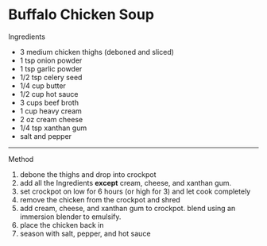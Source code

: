 # Buffalo Chicken Soup

Ingredients

-   3 medium chicken thighs (deboned and sliced)
-   1 tsp onion powder
-   1 tsp garlic powder
-   1/2 tsp celery seed
-   1/4 cup butter
-   1/2 cup hot sauce
-   3 cups beef broth
-   1 cup heavy cream
-   2 oz cream cheese
-   1/4 tsp xanthan gum
-   salt and pepper

--------------------------------------------------------------------------------

Method

1.  debone the thighs and drop into crockpot
2.  add all the Ingredients **except** cream, cheese, and xanthan gum.
3.  set crockpot on low for 6 hours (or high for 3) and let cook completely
4.  remove the chicken from the crockpot and shred
5.  add cream, cheese, and xanthan gum to crockpot. blend using an immersion
    blender to emulsify.
6.  place the chicken back in
7.  season with salt, pepper, and hot sauce
